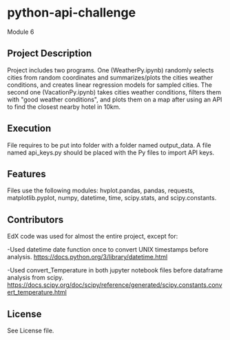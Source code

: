 # python-api-challenge
Module 6
## Project Description
Project includes two programs. One (WeatherPy.ipynb) randomly selects cities from random coordinates and summarizes/plots the cities weather conditions, and creates linear regression models for sampled cities. The second one (VacationPy.ipynb) takes cities weather conditions, filters them with "good weather conditions", and plots them on a map after using an API to find the closest nearby hotel in 10km. 
## Execution
File requires to be put into folder with a folder named output_data. A file named api_keys.py should be placed with the Py files to import API keys.  
## Features
Files use the following modules: hvplot.pandas, pandas, requests, matplotlib.pyplot, numpy, datetime, time, scipy.stats, and scipy.constants. 
## Contributors
EdX code was used for almost the entire project, except for:

-Used datetime date function once to convert UNIX timestamps before analysis. <https://docs.python.org/3/library/datetime.html>

-Used convert_Temperature in both jupyter notebook files before dataframe analysis from scipy. <https://docs.scipy.org/doc/scipy/reference/generated/scipy.constants.convert_temperature.html>
## License
See License file. 

